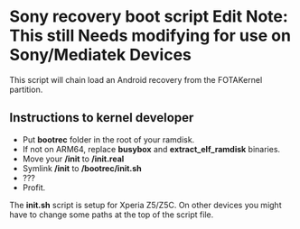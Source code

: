 # Sony recovery boot script Edit Note: This still Needs modifying for use on Sony/Mediatek Devices

This script will chain load an Android recovery from the FOTAKernel partition.

## Instructions to kernel developer

* Put **bootrec** folder in the root of your ramdisk.
* If not on ARM64, replace **busybox** and **extract_elf_ramdisk** binaries.
* Move your **/init** to **/init.real**
* Symlink **/init** to **/bootrec/init.sh**
* ???
* Profit.

The **init.sh** script is setup for Xperia Z5/Z5C.
On other devices you might have to change some paths at the top of the script file.
